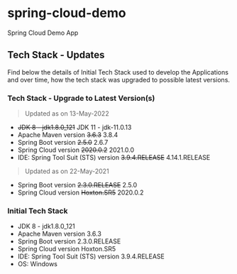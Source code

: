 # spring-cloud-demo
Spring Cloud Demo App

## Tech Stack - Updates
Find below the details of Initial Tech Stack used to develop the Applications and over time, how the tech stack was upgraded to possible latest versions.


### Tech Stack - Upgrade to Latest Version(s)
> Updated as on 13-May-2022
 - ~~JDK 8 - jdk1.8.0_121~~  JDK 11 - jdk-11.0.13
 - Apache Maven version ~~3.6.3~~  3.8.4
 - Spring Boot version ~~2.5.0~~  2.6.7
 - Spring Cloud version ~~2020.0.2~~ 2021.0.0
 - IDE: Spring Tool Suit (STS) version ~~3.9.4.RELEASE~~ 4.14.1.RELEASE


> Updated as on 22-May-2021
 - Spring Boot version ~~2.3.0.RELEASE~~  2.5.0
 - Spring Cloud version ~~Hoxton.SR5~~  2020.0.2


### Initial Tech Stack
 - JDK 8 - jdk1.8.0_121
 - Apache Maven version 3.6.3
 - Spring Boot version 2.3.0.RELEASE
 - Spring Cloud version Hoxton.SR5
 - IDE: Spring Tool Suit (STS) version 3.9.4.RELEASE
 - OS: Windows